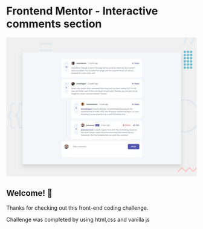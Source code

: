 # Frontend Mentor - Interactive comments section

![Design preview for the Interactive comments section coding challenge](./design/desktop-preview.jpg)

## Welcome! 👋

Thanks for checking out this front-end coding challenge.


Challenge was completed by using html,css and vanilla js
